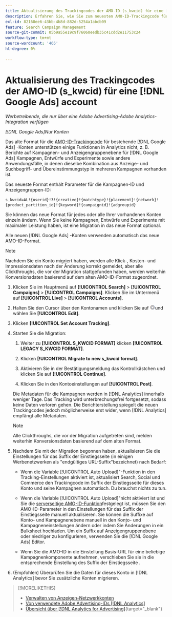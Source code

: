 ```yaml
---
title: Aktualisierung des Trackingcodes der AMO-ID (s_kwcid) für eine [!DNL Google Ads] account
description: Erfahren Sie, wie Sie zum neuesten AMO-ID-Trackingcode für eine [!DNL Google Ads] -Konto.
exl-id: 82168ee6-43bb-4b8d-882d-5254a1abcb09
feature: Search Campaign Management
source-git-commit: 05b9a55e19c9f76060eedb35c41cdd2e11753c24
workflow-type: tm+mt
source-wordcount: '465'
ht-degree: 0%

---
```


# Aktualisierung des Trackingcodes der AMO-ID (s_kwcid) für eine [!DNL Google Ads] account

*Werbetreibende, die nur über eine Adobe Advertising-Adobe Analytics-Integration verfügen*

*[!DNL Google Ads]Nur Konten*

Das alte Format für die [AMO-ID-Trackingcode](/help/integrations/analytics/ids.md#amo-id-formats) für bestehende [!DNL Google Ads] -Konten unterstützen einige Funktionen in Analytics nicht, z. B. Berichte auf Kampagnen- und Anzeigengruppenebene für [!DNL Google Ads] Kampagnen, Entwürfe und Experimente sowie andere Anwendungsfälle, in denen dieselbe Kombination aus Anzeige- und Suchbegriff- und Übereinstimmungstyp in mehreren Kampagnen vorhanden ist.

Das neueste Format enthält Parameter für die Kampagnen-ID und Anzeigengruppen-ID:

```
s_kwcid=AL!{userid}!3!{creative}!{matchtype}!{placement}!{network}!{product_partition_id}!{keyword}!{campaignid}!{adgroupid}
```

Sie können das neue Format für jedes oder alle Ihrer vorhandenen Konten einzeln ändern. Wenn Sie keine Kampagnen, Entwürfe und Experimente mit maximaler Leistung haben, ist eine Migration in das neue Format optional.

Alle neuen [!DNL Google Ads] -Konten verwenden automatisch das neue AMO-ID-Format.

>[!NOTE]
>
>Nachdem Sie ein Konto migriert haben, werden alle Klick-, Kosten- und Impressionsdaten nach der Änderung korrekt gemeldet, aber alle Clickthroughs, die vor der Migration stattgefunden haben, werden weiterhin Konversionsdaten basierend auf dem alten AMO-ID-Format zugeordnet.

1. Klicken Sie im Hauptmenü auf **[!UICONTROL Search]** \> **[!UICONTROL Campaigns]** \> **[!UICONTROL Campaigns]**. Klicken Sie im Untermenü auf **[!UICONTROL Live]** \> **[!UICONTROL Accounts]**.

1. Halten Sie den Cursor über den Kontonamen und klicken Sie auf ![PfeilDropdown-Symbol](/help/search-social-commerce/assets/arrow-dropdown-menu.png)und wählen Sie **[!UICONTROL Edit]**.

1. Klicken **[!UICONTROL Set Account Tracking]**.

1. Starten Sie die Migration:

   1. Weiter zu **[!UICONTROL S_KWCID FORMAT]** klicken **[!UICONTROL LEGACY S_KWCID FORMAT]**.

   1. Klicken **[!UICONTROL Migrate to new s_kwcid format]**.

   1. Aktivieren Sie in der Bestätigungsmeldung das Kontrollkästchen und klicken Sie auf **[!UICONTROL Continue]**.

   1. Klicken Sie in den Kontoeinstellungen auf **[!UICONTROL Post]**.

   Die Metadaten für die Kampagnen werden in [!DNL Analytics] innerhalb weniger Tage. Das Tracking wird unterbrechungsfrei fortgesetzt, sodass keine Daten verloren gehen. Die Berichterstellung spiegelt die neuen Trackingcodes jedoch möglicherweise erst wider, wenn [!DNL Analytics] empfängt alle Metadaten.

   >[!NOTE]
   >
   >Alle Clickthroughs, die vor der Migration aufgetreten sind, melden weiterhin Konversionsdaten basierend auf dem alten Format.

1. Nachdem Sie mit der Migration begonnen haben, aktualisieren Sie die Einstellungen für das Suffix der Einstiegsseite (in einigen Werbenetzwerken als &quot;endgültiges URL-Suffix&quot;bezeichnet) nach Bedarf:

   * Wenn die Variable [!UICONTROL Auto Upload]&quot;-Funktion in den Tracking-Einstellungen aktiviert ist, aktualisiert Search, Social und Commerce den Trackingcode im Suffix der Einstiegsseite für dieses Konto und seine Kampagnen automatisch. Du brauchst nichts zu tun.

   * Wenn die Variable [!UICONTROL Auto Upload]&quot;nicht aktiviert ist und Sie die [serverseitige AMO-ID-Funktion](/help/integrations/analytics/ids.md#amo-id-formats)festgelegt ist, müssen Sie den AMO-ID-Parameter in den Einstellungen für das Suffix der Einstiegsseite manuell aktualisieren. Sie können die Suffixe auf Konto- und Kampagnenebene manuell in den Konto- und Kampagneneinstellungen ändern oder indem Sie Änderungen in ein Bulksheet hochladen. Um ein Suffix auf Anzeigengruppenebene oder niedriger zu konfigurieren, verwenden Sie die [!DNL Google Ads] Editor.

   * Wenn Sie die AMO-ID in die Einstellung Basis-URL für eine beliebige Kampagnenkomponente aufnehmen, verschieben Sie sie in die entsprechende Einstellung des Suffix der Einstiegsseite .

1. (Empfohlen) Überprüfen Sie die Daten für dieses Konto in [!DNL Analytics] bevor Sie zusätzliche Konten migrieren.

>[!MORELIKETHIS]
>
>* [Verwalten von Anzeigen-Netzwerkkonten](ad-network-account-manage.md)
>* [Von verwendete Adobe Advertising-IDs [!DNL Analytics]](/help/integrations/analytics/ids.md)
>* [Übersicht über [!DNL Analytics for Advertising]](https://experienceleague.adobe.com/docs/advertising/integrations/home.html){target="_blank"}
